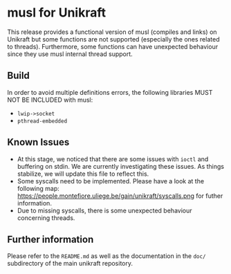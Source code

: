 musl for Unikraft
===================

This release provides a functional version of musl (compiles and
links) on Unikraft but some functions are not supported (especially
the ones related to threads). Furthermore, some functions can have
unexpected behaviour since they use musl internal thread support.

## Build

In order to avoid multiple definitions errors, the following libraries
MUST NOT BE INCLUDED with musl:

* `lwip->socket`
* `pthread-embedded`

## Known Issues

* At this stage, we noticed that there are some issues with `ioctl`
and buffering on stdin. We are currently investigating these issues.
As things stabilize, we will update this file to reflect this.
* Some syscalls need to be implemented. Please have a look at the
following map:
https://people.montefiore.uliege.be/gain/unikraft/syscalls.png for
futher information.
* Due to missing syscalls, there is some unexpected behaviour
concerning threads.

## Further information

Please refer to the `README.md` as well as the documentation in the
`doc/` subdirectory of the main unikraft repository.